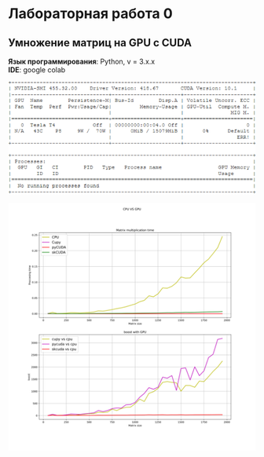 # Лабораторная работа 0 
## Умножение матриц на GPU с CUDA 
**Язык программирования**: Python, v = 3.x.x\
**IDE**: google colab

![Alt text](gpuinfo.png?raw=true "Информация о графическом ускорителе")


![Alt text](plot.svg?raw=true "График демонстрирующий прирост в скорости вычислений")

